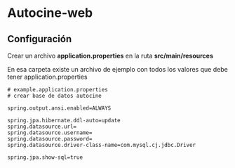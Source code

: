 # Autocine-web

## Configuración

Crear un archivo **application.properties** en la ruta **src/main/resources**

En esa carpeta existe un archivo de ejemplo con todos los valores que debe tener application.properties

```properties
# example.application.properties
# crear base de datos autocine

spring.output.ansi.enabled=ALWAYS

spring.jpa.hibernate.ddl-auto=update
spring.datasource.url=
spring.datasource.username=
spring.datasource.password=
spring.datasource.driver-class-name=com.mysql.cj.jdbc.Driver

spring.jpa.show-sql=true
```
